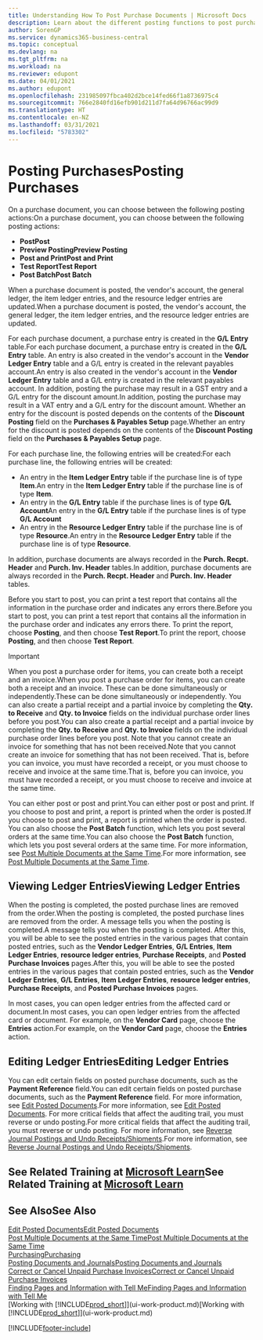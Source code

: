 ```yaml
---
title: Understanding How To Post Purchase Documents | Microsoft Docs
description: Learn about the different posting functions to post purchase documents, and how you can update posted documents.
author: SorenGP
ms.service: dynamics365-business-central
ms.topic: conceptual
ms.devlang: na
ms.tgt_pltfrm: na
ms.workload: na
ms.reviewer: edupont
ms.date: 04/01/2021
ms.author: edupont
ms.openlocfilehash: 231985097fbca402d2bce14fed66f1a8736975c4
ms.sourcegitcommit: 766e2840fd16efb901d211d7fa64d96766ac99d9
ms.translationtype: HT
ms.contentlocale: en-NZ
ms.lasthandoff: 03/31/2021
ms.locfileid: "5783302"
---
```

# <a name="posting-purchases"></a><span data-ttu-id="c164c-103">Posting Purchases</span><span class="sxs-lookup"><span data-stu-id="c164c-103">Posting Purchases</span></span>
<span data-ttu-id="c164c-104">On a purchase document, you can choose between the following posting actions:</span><span class="sxs-lookup"><span data-stu-id="c164c-104">On a purchase document, you can choose between the following posting actions:</span></span>

* <span data-ttu-id="c164c-105">**Post**</span><span class="sxs-lookup"><span data-stu-id="c164c-105">**Post**</span></span>
* <span data-ttu-id="c164c-106">**Preview Posting**</span><span class="sxs-lookup"><span data-stu-id="c164c-106">**Preview Posting**</span></span>
* <span data-ttu-id="c164c-107">**Post and Print**</span><span class="sxs-lookup"><span data-stu-id="c164c-107">**Post and Print**</span></span>
* <span data-ttu-id="c164c-108">**Test Report**</span><span class="sxs-lookup"><span data-stu-id="c164c-108">**Test Report**</span></span>
* <span data-ttu-id="c164c-109">**Post Batch**</span><span class="sxs-lookup"><span data-stu-id="c164c-109">**Post Batch**</span></span>

<span data-ttu-id="c164c-110">When a purchase document is posted, the vendor's account, the general ledger, the item ledger entries, and the resource ledger entries  are updated.</span><span class="sxs-lookup"><span data-stu-id="c164c-110">When a purchase document is posted, the vendor's account, the general ledger, the item ledger entries, and the resource ledger entries  are updated.</span></span>

<span data-ttu-id="c164c-111">For each purchase document, a purchase entry is created in the **G/L Entry** table.</span><span class="sxs-lookup"><span data-stu-id="c164c-111">For each purchase document, a purchase entry is created in the **G/L Entry** table.</span></span> <span data-ttu-id="c164c-112">An entry is also created in the vendor's account in the **Vendor Ledger Entry** table and a G/L entry is created in the relevant payables account.</span><span class="sxs-lookup"><span data-stu-id="c164c-112">An entry is also created in the vendor's account in the **Vendor Ledger Entry** table and a G/L entry is created in the relevant payables account.</span></span> <span data-ttu-id="c164c-113">In addition, posting the purchase may result in a GST entry and a G/L entry for the discount amount.</span><span class="sxs-lookup"><span data-stu-id="c164c-113">In addition, posting the purchase may result in a VAT entry and a G/L entry for the discount amount.</span></span> <span data-ttu-id="c164c-114">Whether an entry for the discount is posted depends on the contents of the **Discount Posting** field on the **Purchases & Payables Setup** page.</span><span class="sxs-lookup"><span data-stu-id="c164c-114">Whether an entry for the discount is posted depends on the contents of the **Discount Posting** field on the **Purchases & Payables Setup** page.</span></span>

<span data-ttu-id="c164c-115">For each purchase line, the following entries will be created:</span><span class="sxs-lookup"><span data-stu-id="c164c-115">For each purchase line, the following entries will be created:</span></span>
- <span data-ttu-id="c164c-116">An entry in the **Item Ledger Entry** table if the purchase line is of type **Item**.</span><span class="sxs-lookup"><span data-stu-id="c164c-116">An entry in the **Item Ledger Entry** table if the purchase line is of type **Item**.</span></span>
- <span data-ttu-id="c164c-117">An entry in the **G/L Entry** table if the purchase lines is of type **G/L Account**</span><span class="sxs-lookup"><span data-stu-id="c164c-117">An entry in the **G/L Entry** table if the purchase lines is of type **G/L Account**</span></span>
- <span data-ttu-id="c164c-118">An entry in the **Resource Ledger Entry** table if the purchase line is of type **Resource**.</span><span class="sxs-lookup"><span data-stu-id="c164c-118">An entry in the **Resource Ledger Entry** table if the purchase line is of type **Resource**.</span></span>

<span data-ttu-id="c164c-119">In addition, purchase documents are always recorded in the **Purch. Recpt. Header** and **Purch. Inv. Header** tables.</span><span class="sxs-lookup"><span data-stu-id="c164c-119">In addition, purchase documents are always recorded in the **Purch. Recpt. Header** and **Purch. Inv. Header** tables.</span></span>

<span data-ttu-id="c164c-120">Before you start to post, you can print a test report that contains all the information in the purchase order and indicates any errors there.</span><span class="sxs-lookup"><span data-stu-id="c164c-120">Before you start to post, you can print a test report that contains all the information in the purchase order and indicates any errors there.</span></span> <span data-ttu-id="c164c-121">To print the report, choose **Posting**, and then choose **Test Report**.</span><span class="sxs-lookup"><span data-stu-id="c164c-121">To print the report, choose **Posting**, and then choose **Test Report**.</span></span>

> [!IMPORTANT]  
>   <span data-ttu-id="c164c-122">When you post a purchase order for items, you can create both a receipt and an invoice.</span><span class="sxs-lookup"><span data-stu-id="c164c-122">When you post a purchase order for items, you can create both a receipt and an invoice.</span></span> <span data-ttu-id="c164c-123">These can be done simultaneously or independently.</span><span class="sxs-lookup"><span data-stu-id="c164c-123">These can be done simultaneously or independently.</span></span> <span data-ttu-id="c164c-124">You can also create a partial receipt and a partial invoice by completing the **Qty. to Receive** and **Qty. to Invoice** fields on the individual purchase order lines before you post.</span><span class="sxs-lookup"><span data-stu-id="c164c-124">You can also create a partial receipt and a partial invoice by completing the **Qty. to Receive** and **Qty. to Invoice** fields on the individual purchase order lines before you post.</span></span> <span data-ttu-id="c164c-125">Note that you cannot create an invoice for something that has not been received.</span><span class="sxs-lookup"><span data-stu-id="c164c-125">Note that you cannot create an invoice for something that has not been received.</span></span> <span data-ttu-id="c164c-126">That is, before you can invoice, you must have recorded a receipt, or you must choose to receive and invoice at the same time.</span><span class="sxs-lookup"><span data-stu-id="c164c-126">That is, before you can invoice, you must have recorded a receipt, or you must choose to receive and invoice at the same time.</span></span>

<span data-ttu-id="c164c-127">You can either post or post and print.</span><span class="sxs-lookup"><span data-stu-id="c164c-127">You can either post or post and print.</span></span> <span data-ttu-id="c164c-128">If you choose to post and print, a report is printed when the order is posted.</span><span class="sxs-lookup"><span data-stu-id="c164c-128">If you choose to post and print, a report is printed when the order is posted.</span></span> <span data-ttu-id="c164c-129">You can also choose the **Post Batch** function, which lets you post several orders at the same time.</span><span class="sxs-lookup"><span data-stu-id="c164c-129">You can also choose the **Post Batch** function, which lets you post several orders at the same time.</span></span> <span data-ttu-id="c164c-130">For more information, see [Post Multiple Documents at the Same Time](ui-batch-posting.md).</span><span class="sxs-lookup"><span data-stu-id="c164c-130">For more information, see [Post Multiple Documents at the Same Time](ui-batch-posting.md).</span></span>

## <a name="viewing-ledger-entries"></a><span data-ttu-id="c164c-131">Viewing Ledger Entries</span><span class="sxs-lookup"><span data-stu-id="c164c-131">Viewing Ledger Entries</span></span>
<span data-ttu-id="c164c-132">When the posting is completed, the posted purchase lines are removed from the order.</span><span class="sxs-lookup"><span data-stu-id="c164c-132">When the posting is completed, the posted purchase lines are removed from the order.</span></span> <span data-ttu-id="c164c-133">A message tells you when the posting is completed.</span><span class="sxs-lookup"><span data-stu-id="c164c-133">A message tells you when the posting is completed.</span></span> <span data-ttu-id="c164c-134">After this, you will be able to see the posted entries in the various pages that contain posted entries, such as the **Vendor Ledger Entries**, **G/L Entries**, **Item Ledger Entries**, **resource ledger entries**, **Purchase Receipts**, and **Posted Purchase Invoices** pages.</span><span class="sxs-lookup"><span data-stu-id="c164c-134">After this, you will be able to see the posted entries in the various pages that contain posted entries, such as the **Vendor Ledger Entries**, **G/L Entries**, **Item Ledger Entries**, **resource ledger entries**, **Purchase Receipts**, and **Posted Purchase Invoices** pages.</span></span>

<span data-ttu-id="c164c-135">In most cases, you can open ledger entries from the affected card or document.</span><span class="sxs-lookup"><span data-stu-id="c164c-135">In most cases, you can open ledger entries from the affected card or document.</span></span> <span data-ttu-id="c164c-136">For example, on the **Vendor Card** page, choose the **Entries** action.</span><span class="sxs-lookup"><span data-stu-id="c164c-136">For example, on the **Vendor Card** page, choose the **Entries** action.</span></span>

## <a name="editing-ledger-entries"></a><span data-ttu-id="c164c-137">Editing Ledger Entries</span><span class="sxs-lookup"><span data-stu-id="c164c-137">Editing Ledger Entries</span></span>
<span data-ttu-id="c164c-138">You can edit certain fields on posted purchase documents, such as the **Payment Reference** field.</span><span class="sxs-lookup"><span data-stu-id="c164c-138">You can edit certain fields on posted purchase documents, such as the **Payment Reference** field.</span></span> <span data-ttu-id="c164c-139">For more information, see [Edit Posted Documents](across-edit-posted-document.md).</span><span class="sxs-lookup"><span data-stu-id="c164c-139">For more information, see [Edit Posted Documents](across-edit-posted-document.md).</span></span> <span data-ttu-id="c164c-140">For more critical fields that affect the auditing trail, you must reverse or undo posting.</span><span class="sxs-lookup"><span data-stu-id="c164c-140">For more critical fields that affect the auditing trail, you must reverse or undo posting.</span></span> <span data-ttu-id="c164c-141">For more information, see [Reverse Journal Postings and Undo Receipts/Shipments](finance-how-reverse-journal-posting.md).</span><span class="sxs-lookup"><span data-stu-id="c164c-141">For more information, see [Reverse Journal Postings and Undo Receipts/Shipments](finance-how-reverse-journal-posting.md).</span></span>

## <a name="see-related-training-at-microsoft-learn"></a><span data-ttu-id="c164c-142">See Related Training at [Microsoft Learn](/learn/modules/receive-invoice-dynamics-d365-business-central/index)</span><span class="sxs-lookup"><span data-stu-id="c164c-142">See Related Training at [Microsoft Learn](/learn/modules/receive-invoice-dynamics-d365-business-central/index)</span></span>

## <a name="see-also"></a><span data-ttu-id="c164c-143">See Also</span><span class="sxs-lookup"><span data-stu-id="c164c-143">See Also</span></span>
[<span data-ttu-id="c164c-144">Edit Posted Documents</span><span class="sxs-lookup"><span data-stu-id="c164c-144">Edit Posted Documents</span></span>](across-edit-posted-document.md)  
[<span data-ttu-id="c164c-145">Post Multiple Documents at the Same Time</span><span class="sxs-lookup"><span data-stu-id="c164c-145">Post Multiple Documents at the Same Time</span></span>](ui-batch-posting.md)  
[<span data-ttu-id="c164c-146">Purchasing</span><span class="sxs-lookup"><span data-stu-id="c164c-146">Purchasing</span></span>](purchasing-manage-purchasing.md)  
[<span data-ttu-id="c164c-147">Posting Documents and Journals</span><span class="sxs-lookup"><span data-stu-id="c164c-147">Posting Documents and Journals</span></span>](ui-post-documents-journals.md)  
[<span data-ttu-id="c164c-148">Correct or Cancel Unpaid Purchase Invoices</span><span class="sxs-lookup"><span data-stu-id="c164c-148">Correct or Cancel Unpaid Purchase Invoices</span></span>](purchasing-how-correct-cancel-unpaid-purchase-invoices.md)  
[<span data-ttu-id="c164c-149">Finding Pages and Information with Tell Me</span><span class="sxs-lookup"><span data-stu-id="c164c-149">Finding Pages and Information with Tell Me</span></span>](ui-search.md)  
<span data-ttu-id="c164c-150">[Working with [!INCLUDE[prod_short](includes/prod_short.md)]](ui-work-product.md)</span><span class="sxs-lookup"><span data-stu-id="c164c-150">[Working with [!INCLUDE[prod_short](includes/prod_short.md)]](ui-work-product.md)</span></span>


[!INCLUDE[footer-include](includes/footer-banner.md)]